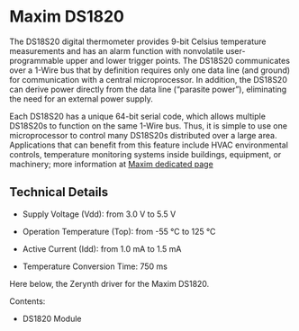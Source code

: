 # Maxim DS1820

The DS18S20 digital thermometer provides 9-bit Celsius temperature measurements and has an alarm function with nonvolatile user-programmable upper and lower trigger points. The DS18S20 communicates over a 1-Wire bus that by definition requires only one data line (and ground) for communication with a central microprocessor. In addition, the DS18S20 can derive power directly from the data line (“parasite power”), eliminating the need for an external power supply.

Each DS18S20 has a unique 64-bit serial code, which allows multiple DS18S20s to function on the same 1-Wire bus. Thus, it is simple to use one microprocessor to control many DS18S20s distributed over a large area. Applications that can benefit from this feature include HVAC environmental controls, temperature monitoring systems inside buildings, equipment, or machinery; more information at [Maxim dedicated page](https://www.maximintegrated.com/en/products/analog/sensors-and-sensor-interface/DS18S20.html)

## Technical Details


* Supply Voltage (Vdd): from 3.0 V to 5.5 V


* Operation Temperature (Top): from -55 °C to 125 °C


* Active Current (Idd): from 1.0 mA to 1.5 mA


* Temperature Conversion Time: 750 ms

Here below, the Zerynth driver for the Maxim DS1820.

Contents:


* DS1820 Module
